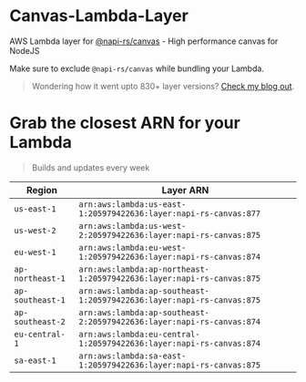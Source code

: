 # Canvas-Lambda-Layer

AWS Lambda layer for [@napi-rs/canvas](https://github.com/Brooooooklyn/canvas) - High performance canvas for NodeJS

Make sure to exclude `@napi-rs/canvas` while bundling your Lambda.

> Wondering how it went upto 830+ layer versions? [Check my blog out](https://learnaws.io/blog/lambda-layer-recursion).

# Grab the closest ARN for your Lambda
> Builds and updates every week

| Region | Layer ARN |
| ------ | --------- |
|`us-east-1`|`arn:aws:lambda:us-east-1:205979422636:layer:napi-rs-canvas:877`|
|`us-west-2`|`arn:aws:lambda:us-west-2:205979422636:layer:napi-rs-canvas:875`|
|`eu-west-1`|`arn:aws:lambda:eu-west-1:205979422636:layer:napi-rs-canvas:874`|
|`ap-northeast-1`|`arn:aws:lambda:ap-northeast-1:205979422636:layer:napi-rs-canvas:875`|
|`ap-southeast-1`|`arn:aws:lambda:ap-southeast-1:205979422636:layer:napi-rs-canvas:875`|
|`ap-southeast-2`|`arn:aws:lambda:ap-southeast-2:205979422636:layer:napi-rs-canvas:874`|
|`eu-central-1`|`arn:aws:lambda:eu-central-1:205979422636:layer:napi-rs-canvas:874`|
|`sa-east-1`|`arn:aws:lambda:sa-east-1:205979422636:layer:napi-rs-canvas:875`|
